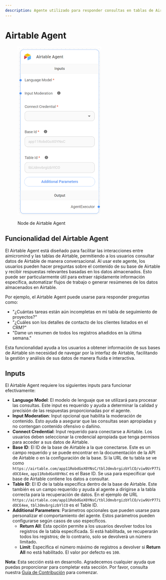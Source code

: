```yaml
---
description: Agente utilizado para responder consultas en tablas de Airtable.
---
```


# Airtable Agent

<figure><img src="../../../.gitbook/assets/image_airtable.png" alt="" width="271"><figcaption><p>Node de Airtable Agent</p></figcaption></figure>

## Funcionalidad del Airtable Agent

El Airtable Agent está diseñado para facilitar las interacciones entre aimicromind y las tablas de Airtable, permitiendo a los usuarios consultar datos de Airtable de manera conversacional. Al usar este agente, los usuarios pueden hacer preguntas sobre el contenido de su base de Airtable y recibir respuestas relevantes basadas en los datos almacenados. Esto puede ser particularmente útil para extraer rápidamente información específica, automatizar flujos de trabajo o generar resúmenes de los datos almacenados en Airtable.

Por ejemplo, el Airtable Agent puede usarse para responder preguntas como:

* "¿Cuántas tareas están aún incompletas en mi tabla de seguimiento de proyectos?"
* "¿Cuáles son los detalles de contacto de los clientes listados en el CRM?"
* "Dame un resumen de todos los registros añadidos en la última semana."

Esta funcionalidad ayuda a los usuarios a obtener información de sus bases de Airtable sin necesidad de navegar por la interfaz de Airtable, facilitando la gestión y análisis de sus datos de manera fluida e interactiva.

## Inputs

El Airtable Agent requiere los siguientes inputs para funcionar efectivamente:

* **Language Model**: El modelo de lenguaje que se utilizará para procesar las consultas. Este input es requerido y ayuda a determinar la calidad y precisión de las respuestas proporcionadas por el agente.
* **Input Moderation**: Input opcional que habilita la moderación de contenido. Esto ayuda a asegurar que las consultas sean apropiadas y no contengan contenido ofensivo o dañino.
* **Connect Credential**: Input requerido para conectarse a Airtable. Los usuarios deben seleccionar la credencial apropiada que tenga permisos para acceder a sus datos de Airtable.
* **Base ID**: El ID de la base de Airtable a la que conectarse. Este es un campo requerido y se puede encontrar en la documentación de la API de Airtable o en la configuración de la base. Si la URL de tu tabla se ve como `https://airtable.com/app11RobdGoX0YNsC/tblJdmvbrgizbYlCO/viw9UrP77idOCE4ee`, `app11RobdGoX0YNsC` es el Base ID. Se usa para especificar qué base de Airtable contiene los datos a consultar.
* **Table ID**: El ID de la tabla específica dentro de la base de Airtable. Este también es un campo requerido y ayuda al agente a dirigirse a la tabla correcta para la recuperación de datos. En el ejemplo de URL `https://airtable.com/app11RobdGoX0YNsC/tblJdmvbrgizbYlCO/viw9UrP77idOCE4ee`, `tblJdmvbrgizbYlCO` es el Table ID.
* **Additional Parameters**: Parámetros opcionales que pueden usarse para personalizar el comportamiento del agente. Estos parámetros pueden configurarse según casos de uso específicos.
  * **Return All**: Esta opción permite a los usuarios devolver todos los registros de la tabla especificada. Si está habilitada, se recuperarán todos los registros; de lo contrario, solo se devolverá un número limitado.
  * **Limit**: Especifica el número máximo de registros a devolver si **Return All** no está habilitado. El valor por defecto es `100`.

**Nota**: Esta sección está en desarrollo. Agradecemos cualquier ayuda que puedas proporcionar para completar esta sección. Por favor, consulta nuestra [Guía de Contribución](../../../contributing/) para comenzar.
